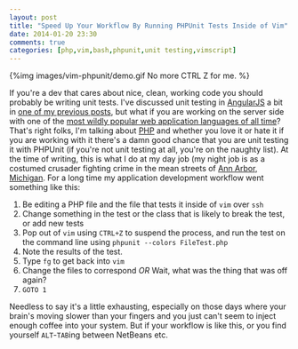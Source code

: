 ```yaml
---
layout: post
title: "Speed Up Your Workflow By Running PHPUnit Tests Inside of Vim"
date: 2014-01-20 23:30
comments: true
categories: [php,vim,bash,phpunit,unit testing,vimscript]
---
```


{%img images/vim-phpunit/demo.gif No more CTRL Z for me. %}

If you're a dev that cares about nice, clean, working code you should probably be writing unit tests.  I've discussed unit testing in [AngularJS]() a bit in [one of my previous posts](), but what if you are working on the server side with one of the [most wildly popular web application languages of all time]()?  That's right folks, I'm talking about [PHP]() and whether you love it or hate it if you are working with it there's a damn good chance that you are unit testing it with PHPUnit (if you're not unit testing at all, you're on the naughty list).  At the time of writing, this is what I do at my day job (my night job is as a costumed crusader fighting crime in the mean streets of [Ann Arbor, Michigan]().  For a long time my application development workflow went something like this:

1.  Be editing a PHP file and the file that tests it inside of `vim` over `ssh`
2.  Change something in the test or the class that is likely to break the test, or add new tests
3.  Pop out of `vim` using `CTRL+Z` to suspend the process, and run the test on the command line using `phpunit --colors FileTest.php`
4.  Note the results of the test.
5.  Type `fg` to get back into `vim`
6.  Change the files to correspond *OR* Wait, what was the thing that was off again?
7.  `GOTO 1`

Needless to say it's a little exhausting, especially on those days where your brain's moving slower than your fingers and you just can't seem to inject enough coffee into your system.  But if your workflow is like this, or you find yourself `ALT`-`TAB`ing between NetBeans etc. 
